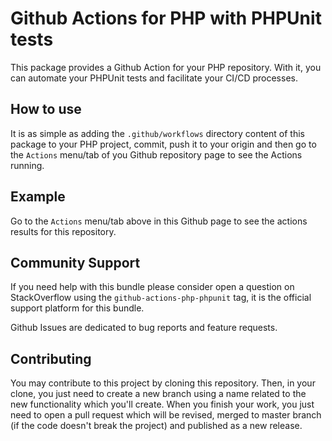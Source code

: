 # Github Actions for PHP with PHPUnit tests
This package provides a Github Action for your PHP repository. With it, you can automate your PHPUnit tests and facilitate your CI/CD processes.

## How to use
It is as simple as adding the `.github/workflows` directory content of this package to your PHP project, commit, push it to your origin and then
go to the `Actions` menu/tab of you Github repository page to see the Actions running. 

## Example
Go to the `Actions` menu/tab above in this Github page to see the actions results for this repository.

## Community Support
If you need help with this bundle please consider open a question on StackOverflow using the `github-actions-php-phpunit` tag, 
it is the official support platform for this bundle.

Github Issues are dedicated to bug reports and feature requests.

## Contributing
You may contribute to this project by cloning this repository. Then, in your clone, you just need to create a new branch using a name related to the new functionality which you'll create.
When you finish your work, you just need to open a pull request which will be revised, merged to master branch (if the code doesn't break the project) and published as a new release. 